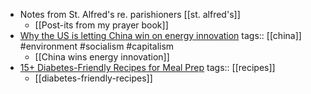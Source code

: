 - Notes from St. Alfred's re. parishioners [[st. alfred's]]
	- [[Post-its from my prayer book]]
- [Why the US is letting China win on energy innovation](https://theconversation.com/why-the-us-is-letting-china-win-on-energy-innovation-261109)
  tags:: [[china]] #environment #socialism #capitalism
	- [[China wins energy innovation]]
- [15+ Diabetes-Friendly Recipes for Meal Prep](https://www.eatingwell.com/recipes-meal-prep-for-diabetes-11772744)
  tags:: [[recipes]]
	- [[diabetes-friendly-recipes]]